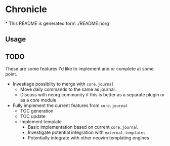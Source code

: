 



# Chronicle

\* This README is generated form ./README.norg


## Usage




## TODO

These are some features I'd like to implement and or complete at some point.

-  Investiage possiblity to merge with `core.journal`
    -  Move daily commands to the same as journal.
    -  Discuss with neorg community if this is better as a separate plugin or as a core module
-  Fully implement the current features from `core.journal`
    -  TOC generation
    -  TOC update
    -  Implement template
        -  Basic implementation based on current `core.journal`
        -  Investigate potential integration with `external.templates`
        -  Potentially integrate with other neovim templating engines

